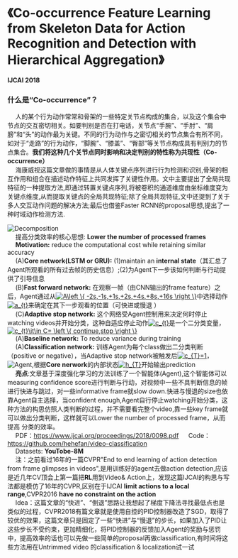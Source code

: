 <script type="text/javascript" async src="https://cdn.mathjax.org/mathjax/latest/MathJax.js?config=TeX-MML-AM_CHTML"> </script>
# 《Co-occurrence Feature Learning from Skeleton Data for Action Recognition and Detection with Hierarchical Aggregation》 #
**IJCAI 2018**  
### 什么是“Co-occurrence”？


&emsp; 人的某个行为动作常常和骨架的一些特定关节点构成的集合，以及这个集合中节点的交互密切相关。如要判别是否在打电话，关节点“手腕”、“手肘”、“肩膀”和“头”的动作最为关键。不同的行为动作与之密切相关的节点集合有所不同，如对于“走路”的行为动作，“脚腕”、“膝盖”、“臀部”等关节点构成具有判别力的节点集合。**我们将这种几个关节点同时影响和决定判别的特性称为共现性（Co-occurrence）**  
&emsp; 海康威视这篇文章做的事情是从人体关键点序列进行行为检测和识别,骨架的相互作用和组合在描述动作特征上共同发挥了关键性作用。文中主要提出了全局共现特征的一种提取方法,即通过转置关键点序列,将被卷积的通道维度由坐标维度变为关键点维度,从而提取关键点的全局共现特征;除了全局共现特征,文中还提到了关于多人交互动作问题的解决方法;最后也借鉴Faster RCNN的proposal思想,提出了一种时域动作检测方法.

![Decomposition](http://t11.baidu.com/it/u=975708223,3145880684&fm=173&app=25&f=JPEG?w=519&h=465&s=01315D32715EC1CC5AFD55DF0300C0B0)  
&emsp; 提高分类效率的核心思想: **Lower the number of processed frames**  
&emsp; **Motivation:** reduce the computational cost while retaining similar accuracy  
&emsp; (A)**Core network(LSTM or GRU):** (1)maintain an **internal state**（其汇总了Agent所观看的所有过去帧的历史信息）;(2)为Agent下一步该如何判断与行动提供了引导信息  
&emsp; (B)**Fast forward network:** 在观察一帧（由CNN输出的frame feature）之后，Agent通过从<a href="https://www.codecogs.com/eqnedit.php?latex=A\left&space;\{&space;-2s,-1s,&plus;1s,&plus;2s,&plus;4s,&plus;8s,&plus;16s&space;\right&space;\}" target="_blank"><img src="https://latex.codecogs.com/gif.latex?A\left&space;\{&space;-2s,-1s,&plus;1s,&plus;2s,&plus;4s,&plus;8s,&plus;16s&space;\right&space;\}" title="A\left \{ -2s,-1s,+1s,+2s,+4s,+8s,+16s \right \}" /></a>中选择动作<a href="https://www.codecogs.com/eqnedit.php?latex=a_{t}" target="_blank"><img src="https://latex.codecogs.com/gif.latex?a_{t}" title="a_{t}" /></a>来确定在其下一步观看的位置（可快进或慢退 ）  
&emsp; (C)**Adaptive stop network:** 这个网络受Agent控制用来决定何时停止watching videos并开始分类，这种自适应停止动作<a href="https://www.codecogs.com/eqnedit.php?latex=c_{t}" target="_blank"><img src="https://latex.codecogs.com/gif.latex?c_{t}" title="c_{t}" /></a>是一个二分类变量，<a href="https://www.codecogs.com/eqnedit.php?latex=c_{t}\it\in&space;C=&space;\left&space;\{&space;continue,stop&space;\right&space;\}" target="_blank"><img src="https://latex.codecogs.com/gif.latex?c_{t}\it\in&space;C=&space;\left&space;\{&space;continue,stop&space;\right&space;\}" title="c_{t}\it\in C= \left \{ continue,stop \right \}" /></a>  
&emsp; (A)**Baseline network:** To reduce variance during training  
&emsp; (A)**Classification network:** 训练Agent为每个class做出二分类判断（positive or negative），当Adaptive stop network被触发后<a href="https://www.codecogs.com/eqnedit.php?latex=c_{T}=1" target="_blank"><img src="https://latex.codecogs.com/gif.latex?c_{T}=1" title="c_{T}=1" /></a>，
![Agent](https://github.com/CSer-Tang-hao/Papers-Reading-Recording/blob/master/IJCAI2018/img/Agent.png),根据**Core nerwork**的内部状态<a href="https://www.codecogs.com/eqnedit.php?latex=h_{T}" target="_blank"><img src="https://latex.codecogs.com/gif.latex?h_{T}" title="h_{T}" /></a>开始输出prediction  
&emsp; **亮点**:文章基于深度强化学习的方法训练了一个智能体(Agent),这个智能体可以measuring confidence score进行判断与行动，对视频中一些不具判断信息的帧进行快进与跳过，对一些informative frame就slow down.快进与慢退的size也依靠Agent自主选择，当confident enough,Agent自行停止watching开始分类，这种方法的构思仿照人类判断的过程，并不需要看完整个video,靠一些key frame就可以做出分类判断，这样就可以Lower the number of processed frame，从而提高
分类的效率。  
&emsp; PDF：https://www.ijcai.org/proceedings/2018/0098.pdf
&emsp; Code：https://github.com/hehefan/video-classification   
&emsp; Datasets: **YouTobe-8M**  
&emsp; 注：之前看过16年的一篇CVPR"End to end learning of action detection from frame glimpses in videos",是用训练好的agent去做action detection,应该是近几年CV顶会上第一篇把**RL**用到Video& Action上，发现这篇IJCAI的构思与写法都是模仿了16年的CVPR,区别在于IJCAI **limit actions to a local range**,CVPR2016 **have no constraint on the action**  
&emsp; Idea：这篇文章的“快进”、“倒退”思路让我想起了梯度下降法寻找最低点也是类似的过程，CVPR2018有篇文章就是使用自控的PID控制器改造了SGD，取得了较优的效果，这篇文章只是固定了一些“快进”与“慢退”的步长，如果加入了PID让这些步长不受约束，更加精细化，将PID控制器的反馈加入Agent的奖励与惩罚中，提高效率的话也可以先做一些简单的proposal再做classification,有时间将这些方法用在Untrimmed video 的classification & localization试一试
